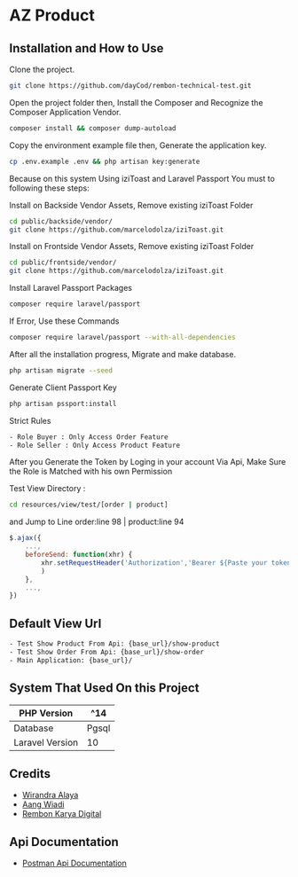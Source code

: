# AZ Product

## Installation and How to Use

Clone the project.
```bash
git clone https://github.com/dayCod/rembon-technical-test.git
```

Open the project folder then, Install the Composer and Recognize the Composer Application Vendor.
```bash
composer install && composer dump-autoload
```

Copy the environment example file then, Generate the application key.
```bash
cp .env.example .env && php artisan key:generate
```

Because on this system Using iziToast and Laravel Passport You must to following these steps:

Install on Backside Vendor Assets, Remove existing iziToast Folder
```bash
cd public/backside/vendor/
git clone https://github.com/marcelodolza/iziToast.git
```

Install on Frontside Vendor Assets, Remove existing iziToast Folder
```bash
cd public/frontside/vendor/
git clone https://github.com/marcelodolza/iziToast.git
```

Install Laravel Passport Packages
```bash
composer require laravel/passport
```
If Error, Use these Commands
```bash
composer require laravel/passport --with-all-dependencies
```

After all the installation progress, Migrate and make database.
```bash
php artisan migrate --seed
```

Generate Client Passport Key
```bash
php artisan pssport:install
```

Strict Rules
```bash
- Role Buyer : Only Access Order Feature
- Role Seller : Only Access Product Feature
```

After you Generate the Token by Loging in your account Via Api, Make Sure the Role is Matched with his own Permission

Test View Directory :
```bash
cd resources/view/test/[order | product]
```

and Jump to Line order:line 98 | product:line 94 
```js
$.ajax({
    ...,
    beforeSend: function(xhr) {
        xhr.setRequestHeader('Authorization','Bearer ${Paste your token Here}'
        )
    },
    ...,
})
```

## Default View Url 
```bash
- Test Show Product From Api: {base_url}/show-product
- Test Show Order From Api: {base_url}/show-order
- Main Application: {base_url}/
```

## System That Used On this Project
| PHP Version      | ^14    |
|------------------|--------|
| Database         | Pgsql  |   
| Laravel Version  | 10     |

## Credits
- [Wirandra Alaya](https://github.com/dayCod)
- [Aang Wiadi](https://github.com/wiadiaang)
- [Rembon Karya Digital](https://github.com/rembon2016)

## Api Documentation
- [Postman Api Documentation](https://documenter.getpostman.com/view/19955217/2s9Y5bQgMz)



